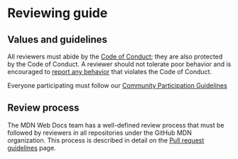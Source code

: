 # Reviewing guide

## Values and guidelines

All reviewers must abide by the [Code of Conduct](CODE_OF_CONDUCT.md); they are also protected by the Code of Conduct.
A reviewer should not tolerate poor behavior and is encouraged to [report any behavior](CODE_OF_CONDUCT.md#Reporting_violations) that violates the Code of Conduct.

Everyone participating must follow our [Community Participation Guidelines](CODE_OF_CONDUCT.md#Community_Participation_Guidelines)

## Review process

The MDN Web Docs team has a well-defined review process that must be followed by reviewers in all repositories under the GitHub MDN organization.
This process is described in detail on the [Pull request guidelines](https://developer.mozilla.org/en-US/docs/MDN/Community/Pull_requests) page.

<!--

  TODO: If there are any guidelines on review processes not covered by the contribution pages at https://developer.mozilla.org/en-US/docs/MDN/Community/Pull_requests, either:
  * Check if they should be added to the contribution pages if they should apply to all repositories, or
  * Add them to this section below if they are unique to this repository only.

-->
